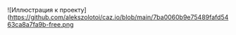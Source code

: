 ![Иллюстрация к проекту](https://github.com/alekszolotoi/caz.io/blob/main/7ba0060b9e75489fafd5463ca8a7fa9b-free.png



